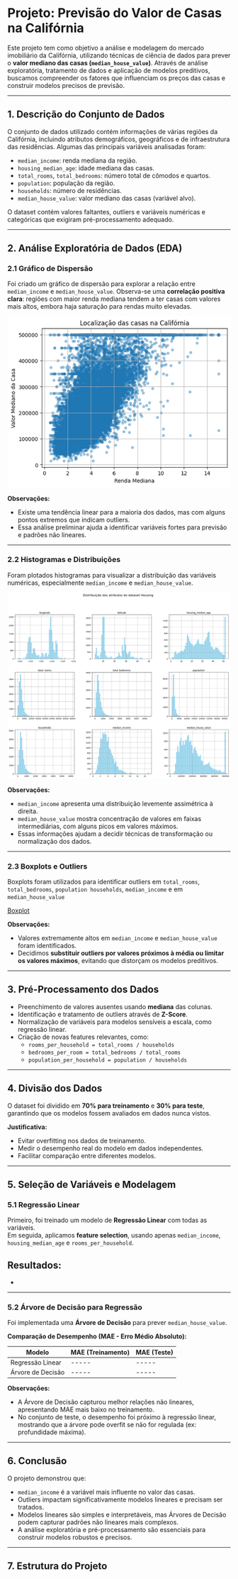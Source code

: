 # Projeto: Previsão do Valor de Casas na Califórnia

Este projeto tem como objetivo a análise e modelagem do mercado imobiliário da Califórnia, utilizando técnicas de ciência de dados para prever o **valor mediano das casas (`median_house_value`)**. Através de análise exploratória, tratamento de dados e aplicação de modelos preditivos, buscamos compreender os fatores que influenciam os preços das casas e construir modelos precisos de previsão.

---

## 1. Descrição do Conjunto de Dados

O conjunto de dados utilizado contém informações de várias regiões da Califórnia, incluindo atributos demográficos, geográficos e de infraestrutura das residências. Algumas das principais variáveis analisadas foram:

- `median_income`: renda mediana da região.
- `housing_median_age`: idade mediana das casas.
- `total_rooms`, `total_bedrooms`: número total de cômodos e quartos.
- `population`: população da região.
- `households`: número de residências.
- `median_house_value`: valor mediano das casas (variável alvo).

O dataset contém valores faltantes, outliers e variáveis numéricas e categóricas que exigiram pré-processamento adequado.

---

## 2. Análise Exploratória de Dados (EDA)

### 2.1 Gráfico de Dispersão

Foi criado um gráfico de dispersão para explorar a relação entre `median_income` e `median_house_value`. Observa-se uma **correlação positiva clara**: regiões com maior renda mediana tendem a ter casas com valores mais altos, embora haja saturação para rendas muito elevadas.

![Scatter Plot](scatter_plot.png)

**Observações:**  
- Existe uma tendência linear para a maioria dos dados, mas com alguns pontos extremos que indicam outliers.  
- Essa análise preliminar ajuda a identificar variáveis fortes para previsão e padrões não lineares.

---

### 2.2 Histogramas e Distribuições

Foram plotados histogramas para visualizar a distribuição das variáveis numéricas, especialmente `median_income` e `median_house_value`.

![Histograma](histogram.png)

**Observações:**  
- `median_income` apresenta uma distribuição levemente assimétrica à direita.  
- `median_house_value` mostra concentração de valores em faixas intermediárias, com alguns picos em valores máximos.  
- Essas informações ajudam a decidir técnicas de transformação ou normalização dos dados.

---

### 2.3 Boxplots e Outliers

Boxplots foram utilizados para identificar outliers em `total_rooms`, `total_bedrooms`, `population	households`, `median_income` e em `median_house_value`

[Boxplot](boxplot.png)

**Observações:**  
- Valores extremamente altos em `median_income` e `median_house_value` foram identificados.  
- Decidimos **substituir outliers por valores próximos à média ou limitar os valores máximos**, evitando que distorçam os modelos preditivos.

---

## 3. Pré-Processamento dos Dados

- Preenchimento de valores ausentes usando **mediana** das colunas.  
- Identificação e tratamento de outliers através de **Z-Score**.  
- Normalização de variáveis para modelos sensíveis a escala, como regressão linear.  
- Criação de novas features relevantes, como:
  - `rooms_per_household = total_rooms / households`
  - `bedrooms_per_room = total_bedrooms / total_rooms`
  - `population_per_household = population / households`

---

## 4. Divisão dos Dados

O dataset foi dividido em **70% para treinamento** e **30% para teste**, garantindo que os modelos fossem avaliados em dados nunca vistos.

**Justificativa:**  
- Evitar overfitting nos dados de treinamento.  
- Medir o desempenho real do modelo em dados independentes.  
- Facilitar comparação entre diferentes modelos.

---

## 5. Seleção de Variáveis e Modelagem

### 5.1 Regressão Linear

Primeiro, foi treinado um modelo de **Regressão Linear** com todas as variáveis.  
Em seguida, aplicamos **feature selection**, usando apenas `median_income`, `housing_median_age` e `rooms_per_household`.  

**Resultados:**  
-
-

---

### 5.2 Árvore de Decisão para Regressão

Foi implementada uma **Árvore de Decisão** para prever `median_house_value`.

**Comparação de Desempenho (MAE - Erro Médio Absoluto):**

| Modelo                 | MAE (Treinamento) | MAE (Teste) |
|------------------------|-----------------|-------------|
| Regressão Linear       | -----           | -----       |
| Árvore de Decisão      | -----           | -----       |

**Observações:**  
- A Árvore de Decisão capturou melhor relações não lineares, apresentando MAE mais baixo no treinamento.  
- No conjunto de teste, o desempenho foi próximo à regressão linear, mostrando que a árvore pode overfit se não for regulada (ex: profundidade máxima).

---

## 6. Conclusão

O projeto demonstrou que:

- `median_income` é a variável mais influente no valor das casas.  
- Outliers impactam significativamente modelos lineares e precisam ser tratados.  
- Modelos lineares são simples e interpretáveis, mas Árvores de Decisão podem capturar padrões não lineares mais complexos.  
- A análise exploratória e pré-processamento são essenciais para construir modelos robustos e precisos.

---

## 7. Estrutura do Projeto

